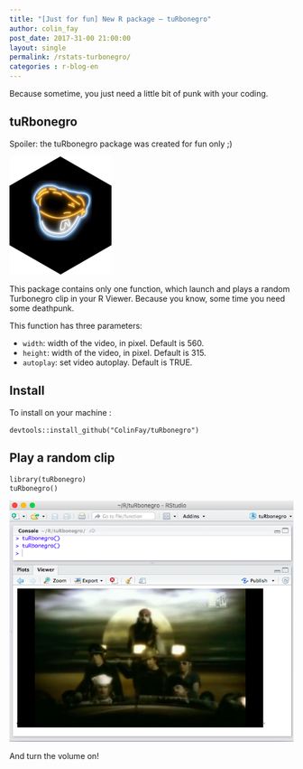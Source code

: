 ```yaml
---
title: "[Just for fun] New R package — tuRbonegro"
author: colin_fay
post_date: 2017-31-00 21:00:00
layout: single
permalink: /rstats-turbonegro/
categories : r-blog-en
---
```


Because sometime, you just need a little bit of punk with your coding. 

## tuRbonegro

Spoiler: the tuRbonegro package was created for fun only ;) 

![tuRbonegro_hex](https://github.com/ColinFay/tuRbonegro/raw/master/hex_turbo.png)

This package contains only one function, which launch and plays a random Turbonegro clip in your R Viewer. Because you know, some time you need some deathpunk. 

This function has three parameters:

+ `width`: width of the video, in pixel. Default is 560.
+ `height`: width of the video, in pixel. Default is 315.
+ `autoplay`: set video autoplay. Default is TRUE.

## Install 

To install on your machine : 

```{r)
devtools::install_github("ColinFay/tuRbonegro")
```

## Play a random clip 

```{r}
library(tuRbonegro)
tuRbonegro()
```

![tuRbonegro_pic](https://github.com/ColinFay/tuRbonegro/raw/master/tuRbonegro.png)

And turn the volume on! 

